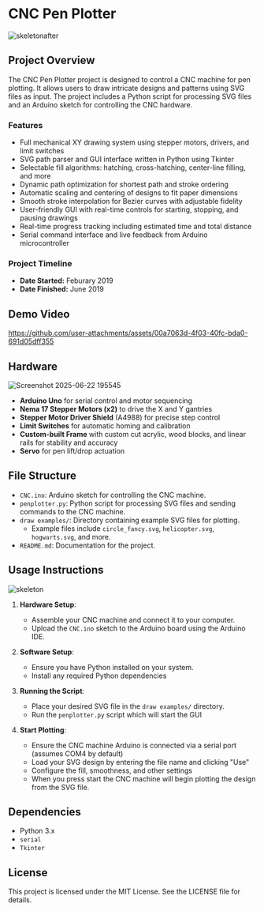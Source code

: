 # CNC Pen Plotter

![skeletonafter](https://github.com/user-attachments/assets/39aa730f-f690-4c4c-bad6-58a236fd3881)

## Project Overview
The CNC Pen Plotter project is designed to control a CNC machine for pen plotting. It allows users to draw intricate designs and patterns using SVG files as input. The project includes a Python script for processing SVG files and an Arduino sketch for controlling the CNC hardware.

### Features
- Full mechanical XY drawing system using stepper motors, drivers, and limit switches
- SVG path parser and GUI interface written in Python using Tkinter
- Selectable fill algorithms: hatching, cross-hatching, center-line filling, and more
- Dynamic path optimization for shortest path and stroke ordering
- Automatic scaling and centering of designs to fit paper dimensions
- Smooth stroke interpolation for Bezier curves with adjustable fidelity
- User-friendly GUI with real-time controls for starting, stopping, and pausing drawings
- Real-time progress tracking including estimated time and total distance
- Serial command interface and live feedback from Arduino microcontroller

### Project Timeline

- **Date Started:** Feburary 2019
- **Date Finished:** June 2019

## Demo Video

https://github.com/user-attachments/assets/00a7063d-4f03-40fc-bda0-691d05dff355

## Hardware

![Screenshot 2025-06-22 195545](https://github.com/user-attachments/assets/8916188a-2256-4e3a-9612-13fc3c97223e)

- **Arduino Uno** for serial control and motor sequencing
- **Nema 17 Stepper Motors (x2)** to drive the X and Y gantries
- **Stepper Motor Driver Shield** (A4988) for precise step control
- **Limit Switches** for automatic homing and calibration
- **Custom-built Frame** with custom cut acrylic, wood blocks, and linear rails for stability and accuracy
- **Servo** for pen lift/drop actuation

## File Structure
- `CNC.ino`: Arduino sketch for controlling the CNC machine.
- `penplotter.py`: Python script for processing SVG files and sending commands to the CNC machine.
- `draw examples/`: Directory containing example SVG files for plotting.
  - Example files include `circle_fancy.svg`, `helicopter.svg`, `hogwarts.svg`, and more.
- `README.md`: Documentation for the project.

## Usage Instructions

![skeleton](https://github.com/user-attachments/assets/c944e568-c591-4d27-bebf-eee15e504551)

1. **Hardware Setup**:
   - Assemble your CNC machine and connect it to your computer.
   - Upload the `CNC.ino` sketch to the Arduino board using the Arduino IDE.

2. **Software Setup**:
   - Ensure you have Python installed on your system.
   - Install any required Python dependencies

3. **Running the Script**:
   - Place your desired SVG file in the `draw examples/` directory.
   - Run the `penplotter.py` script which will start the GUI

4. **Start Plotting**:
   - Ensure the CNC machine Arduino is connected via a serial port (assumes COM4 by default)
   - Load your SVG design by entering the file name and clicking "Use"
   - Configure the fill, smoothness, and other settings
   - When you press start the CNC machine will begin plotting the design from the SVG file.

## Dependencies
- Python 3.x
- `serial`
- `Tkinter`

## License
This project is licensed under the MIT License. See the LICENSE file for details.
